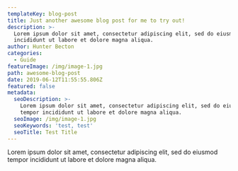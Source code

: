 ```yaml
---
templateKey: blog-post
title: Just another awesome blog post for me to try out!
description: >-
  Lorem ipsum dolor sit amet, consectetur adipiscing elit, sed do eiusmod tempor
  incididunt ut labore et dolore magna aliqua.
author: Hunter Becton
categories:
  - Guide
featureImage: /img/image-1.jpg
path: awesome-blog-post
date: 2019-06-12T11:55:55.806Z
featured: false
metadata:
  seoDescription: >-
    Lorem ipsum dolor sit amet, consectetur adipiscing elit, sed do eiusmod
    tempor incididunt ut labore et dolore magna aliqua.
  seoImage: /img/image-1.jpg
  seoKeywords: 'test, test'
  seoTitle: Test Title
---
```

Lorem ipsum dolor sit amet, consectetur adipiscing elit, sed do eiusmod tempor incididunt ut labore et dolore magna aliqua.
